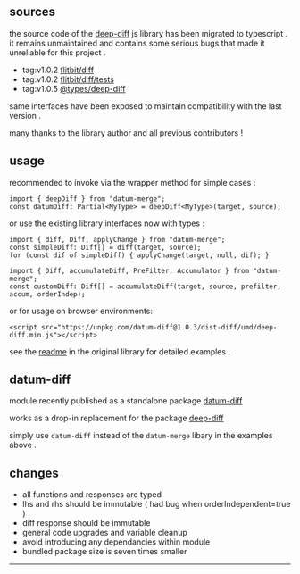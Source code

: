 ## sources

the source code of the [deep-diff](https://github.com/flitbit/diff) js library has been migrated to typescript .
it remains unmaintained and contains some serious bugs that made it unreliable for this project . 

* tag:v1.0.2 [flitbit/diff](https://github.com/flitbit/diff/blob/master/index.js)
* tag:v1.0.2 [flitbit/diff/tests](https://github.com/flitbit/diff/blob/master/test/tests.js) 
* tag:v1.0.5 [@types/deep-diff](https://github.com/DefinitelyTyped/DefinitelyTyped/blob/master/types/deep-diff/index.d.ts)

same interfaces have been exposed to maintain compatibility with the last version .

many thanks to the library author and all previous contributors !

## usage

recommended to invoke via the wrapper method for simple cases :
```
import { deepDiff } from "datum-merge";
const datumDiff: Partial<MyType> = deepDiff<MyType>(target, source);
```

or use the existing library interfaces now with types : 
```
import { diff, Diff, applyChange } from "datum-merge";
const simpleDiff: Diff[] = diff(target, source);
for (const dif of simpleDiff) { applyChange(target, null, dif); }

import { Diff, accumulateDiff, PreFilter, Accumulator } from "datum-merge";
const customDiff: Diff[] = accumulateDiff(target, source, prefilter, accum, orderIndep);
```

or for usage on browser environments:
```
<script src="https://unpkg.com/datum-diff@1.0.3/dist-diff/umd/deep-diff.min.js"></script>
```

see the [readme](https://github.com/flitbit/diff/blob/master/Readme.md#api-documentation) in the original library for detailed examples .

## datum-diff

module recently published as a standalone package [datum-diff](https://www.npmjs.com/package/datum-diff)

works as a drop-in replacement for the package [deep-diff](https://www.npmjs.com/package/deep-diff)

simply use `datum-diff` instead of the `datum-merge` libary in the examples above .

## changes

* all functions and responses are typed
* lhs and rhs should be immutable ( had bug when orderIndependent=true )
* diff response should be immutable
* general code upgrades and variable cleanup
* avoid introducing any dependancies within module
* bundled package size is seven times smaller

---
